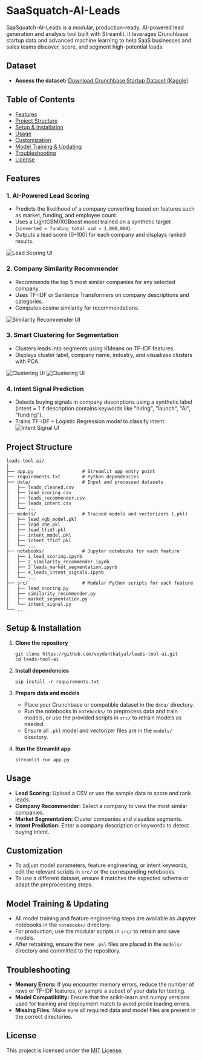 # SaaSquatch-AI-Leads

SaaSquatch-AI-Leads is a modular, production-ready, AI-powered lead generation and analysis tool built with Streamlit. It leverages Crunchbase startup data and advanced machine learning to help SaaS businesses and sales teams discover, score, and segment high-potential leads.

## Dataset

- **Access the dataset:** [Download Crunchbase Startup Dataset (Kaggle)](https://www.kaggle.com/datasets/arindam235/startup-investments-crunchbase/data)

## Table of Contents

- [Features](#features)
- [Project Structure](#project-structure)
- [Setup & Installation](#setup--installation)
- [Usage](#usage)
- [Customization](#customization)
- [Model Training & Updating](#model-training--updating)
- [Troubleshooting](#troubleshooting)
- [License](#license)

## Features

### 1. AI-Powered Lead Scoring
- Predicts the likelihood of a company converting based on features such as market, funding, and employee count.
- Uses a LightGBM/XGBoost model trained on a synthetic target (`converted = funding_total_usd > 1,000,000`).
- Outputs a lead score (0–100) for each company and displays ranked results.

![Lead Scoring UI](assets/1.png)


### 2. Company Similarity Recommender
- Recommends the top 5 most similar companies for any selected company.
- Uses TF-IDF or Sentence Transformers on company descriptions and categories.
- Computes cosine similarity for recommendations.

![Similarity Recommender UI](assets/2.png)


### 3. Smart Clustering for Segmentation
- Clusters leads into segments using KMeans on TF-IDF features.
- Displays cluster label, company name, industry, and visualizes clusters with PCA.

![Clustering UI](assets/3-a.png)
![Clustering UI](assets/3-b.png)


### 4. Intent Signal Prediction
- Detects buying signals in company descriptions using a synthetic label (intent = 1 if description contains keywords like "hiring", "launch", "AI", "funding").
- Trains TF-IDF + Logistic Regression model to classify intent.
![Intent Signal UI](assets/4.png)


## Project Structure

```
leads-tool-ai/
│
├── app.py                  # Streamlit app entry point
├── requirements.txt        # Python dependencies
├── data/                   # Input and processed datasets
│   ├── leads_cleaned.csv
│   ├── lead_scoring.csv
│   ├── leads_recommender.csv
│   ├── leads_intent.csv
│   └── ...
├── models/                 # Trained models and vectorizers (.pkl)
│   ├── lead_xgb_model.pkl
│   ├── lead_ohe.pkl
│   ├── lead_tfidf.pkl
│   ├── intent_model.pkl
│   ├── intent_tfidf.pkl
│   └── ...
├── notebooks/              # Jupyter notebooks for each feature
│   ├── 1_lead_scoring.ipynb
│   ├── 2_similarity_recommender.ipynb
│   ├── 3_leads_market_segmentation.ipynb
│   ├── 4_leads_intent_signals.ipynb
│   └── ...
├── src/                    # Modular Python scripts for each feature
│   ├── lead_scoring.py
│   ├── similarity_recommender.py
│   ├── market_segmentation.py
│   └── intent_signal.py
└── ...
```

## Setup & Installation

1. **Clone the repository**
   ```
   git clone https://github.com/veydantkatyal/leads-tool-ai.git
   cd leads-tool-ai
   ```

2. **Install dependencies**
   ```
   pip install -r requirements.txt
   ```

3. **Prepare data and models**
   - Place your Crunchbase or compatible dataset in the `data/` directory.
   - Run the notebooks in `notebooks/` to preprocess data and train models, or use the provided scripts in `src/` to retrain models as needed.
   - Ensure all `.pkl` model and vectorizer files are in the `models/` directory.

4. **Run the Streamlit app**
   ```
   streamlit run app.py
   ```

## Usage

- **Lead Scoring:** Upload a CSV or use the sample data to score and rank leads.
- **Company Recommender:** Select a company to view the most similar companies.
- **Market Segmentation:** Cluster companies and visualize segments.
- **Intent Prediction:** Enter a company description or keywords to detect buying intent.

## Customization

- To adjust model parameters, feature engineering, or intent keywords, edit the relevant scripts in `src/` or the corresponding notebooks.
- To use a different dataset, ensure it matches the expected schema or adapt the preprocessing steps.

## Model Training & Updating

- All model training and feature engineering steps are available as Jupyter notebooks in the `notebooks/` directory.
- For production, use the modular scripts in `src/` to retrain and save models.
- After retraining, ensure the new `.pkl` files are placed in the `models/` directory and committed to the repository.

## Troubleshooting

- **Memory Errors:** If you encounter memory errors, reduce the number of rows or TF-IDF features, or sample a subset of your data for testing.
- **Model Compatibility:** Ensure that the scikit-learn and numpy versions used for training and deployment match to avoid pickle loading errors.
- **Missing Files:** Make sure all required data and model files are present in the correct directories.

## License

This project is licensed under the [MIT License](https://github.com/veydantkatyal/leads-tool-ai/blob/main/LICENSE).
